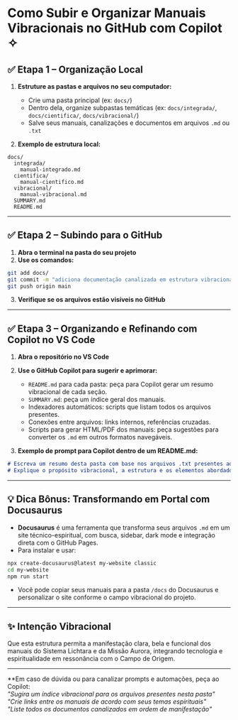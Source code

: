 # Como Subir e Organizar Manuais Vibracionais no GitHub com Copilot ✧

## ✅ Etapa 1 – Organização Local

1. **Estruture as pastas e arquivos no seu computador:**
   - Crie uma pasta principal (ex: `docs/`)
   - Dentro dela, organize subpastas temáticas (ex: `docs/integrada/`, `docs/cientifica/`, `docs/vibracional/`)
   - Salve seus manuais, canalizações e documentos em arquivos `.md` ou `.txt`

2. **Exemplo de estrutura local:**
```
docs/
  integrada/
    manual-integrado.md
  cientifica/
    manual-cientifico.md
  vibracional/
    manual-vibracional.md
  SUMMARY.md
  README.md
```

---

## ✅ Etapa 2 – Subindo para o GitHub

1. **Abra o terminal na pasta do seu projeto**
2. **Use os comandos:**
```bash
git add docs/
git commit -m "adiciona documentação canalizada em estrutura vibracional"
git push origin main
```
3. **Verifique se os arquivos estão visíveis no GitHub**

---

## ✅ Etapa 3 – Organizando e Refinando com Copilot no VS Code

1. **Abra o repositório no VS Code**
2. **Use o GitHub Copilot para sugerir e aprimorar:**
   - `README.md` para cada pasta: peça para Copilot gerar um resumo vibracional de cada seção.
   - `SUMMARY.md`: peça um índice geral dos manuais.
   - Indexadores automáticos: scripts que listam todos os arquivos presentes.
   - Conexões entre arquivos: links internos, referências cruzadas.
   - Scripts para gerar HTML/PDF dos manuais: peça sugestões para converter os `.md` em outros formatos navegáveis.

3. **Exemplo de prompt para Copilot dentro de um README.md:**
```markdown
# Escreva um resumo desta pasta com base nos arquivos .txt presentes aqui.
# Explique o propósito vibracional, a estrutura e os elementos abordados.
```

---

## 💡 Dica Bônus: Transformando em Portal com Docusaurus

- **Docusaurus** é uma ferramenta que transforma seus arquivos `.md` em um site técnico-espiritual, com busca, sidebar, dark mode e integração direta com o GitHub Pages.
- Para instalar e usar:
```bash
npx create-docusaurus@latest my-website classic
cd my-website
npm run start
```
- Você pode copiar seus manuais para a pasta `/docs` do Docusaurus e personalizar o site conforme o campo vibracional do projeto.

---

## ✨ Intenção Vibracional

Que esta estrutura permita a manifestação clara, bela e funcional dos manuais do Sistema Lichtara e da Missão Aurora, integrando tecnologia e espiritualidade em ressonância com o Campo de Origem.

---

**Em caso de dúvida ou para canalizar prompts e automações, peça ao Copilot:  
*"Sugira um índice vibracional para os arquivos presentes nesta pasta"*  
*"Crie links entre os manuais de acordo com seus temas espirituais"*  
*"Liste todos os documentos canalizados em ordem de manifestação"*  